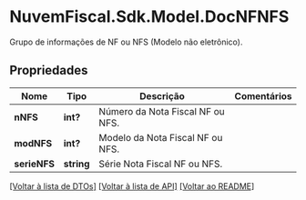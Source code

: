 # NuvemFiscal.Sdk.Model.DocNFNFS
Grupo de informações de NF ou NFS (Modelo não eletrônico).

## Propriedades

Nome | Tipo | Descrição | Comentários
------------ | ------------- | ------------- | -------------
**nNFS** | **int?** | Número da Nota Fiscal NF ou NFS. | 
**modNFS** | **int?** | Modelo da Nota Fiscal NF ou NFS. | 
**serieNFS** | **string** | Série Nota Fiscal NF ou NFS. | 

[[Voltar à lista de DTOs]](../README.md#documentation-for-models) [[Voltar à lista de API]](../README.md#documentation-for-api-endpoints) [[Voltar ao README]](../README.md)

